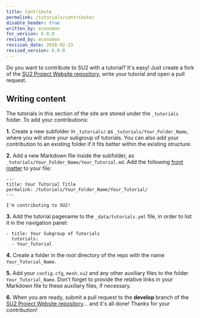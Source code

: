 ```yaml
---
title: Contribute
permalink: /tutorials/contribute/
disable_header: true
written_by: economon
for_version: 6.0.0
revised_by: economon
revision_date: 2018-02-13
revised_version: 6.0.0
---
```


Do you want to contribute to SU2 with a tutorial? It's easy! Just create a fork of the [SU2 Project Website repository](https://github.com/su2code/su2code.github.io), write your tutorial and open a pull request. 

## Writing content

The tutorials in this section of the site are stored under the `_tutorials` folder. To add your contributions:

**1.** Create a new subfolder in `_tutorials/` as `_tutorials/Your_Folder_Name`, where you will store your subgroup of tutorials. You can also add your contribution to an existing folder if it fits better within the existing structure.

**2.** Add a new Markdown file inside the subfolder, as `_tutorials/Your_Folder_Name/Your_Tutorial.md`. Add the following [front matter](https://jekyllrb.com/docs/frontmatter/) to your file:

```
---
title: Your Tutorial Title
permalink: /tutorials/Your_Folder_Name/Your_Tutorial/
---

I'm contributing to SU2!
```

**3.** Add the tutorial pagename to the `_data/tutorials.yml` file, in order to list it in the navigation panel:

```
- title: Your Subgroup of Tutorials 
  tutorials:
  - Your_Tutorial
```

**4.** Create a folder in the root directory of the repo with the name `Your_Tutorial_Name`.

**5.** Add your `config.cfg`, `mesh.su2` and any other auxiliary files to the folder `Your_Tutorial_Name`. Don't forget to provide the relative links in your Markdown file to these auxiliary files, if necessary.

**6.** When you are ready, submit a pull request to the **develop** branch of the [SU2 Project Website repository](https://github.com/su2code/su2code.github.io)... and it's all done! Thanks for your contribution!
